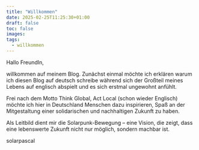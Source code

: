 ```yaml
---
title: "Willkommen"
date: 2025-02-25T11:25:30+01:00
draft: false
toc: false
images:
tags:
  - willkommen
---
```


Hallo FreundIn,

willkommen auf meinem Blog. Zunächst einmal möchte ich erklären warum ich diesen Blog auf deutsch schreibe während sich der Großteil meines Lebens auf englisch abspielt und es sich erstmal ungewohnt anfühlt.

Frei nach dem Motto Think Global, Act Local (schon wieder Englisch) möchte ich hier in Deutschland Menschen dazu inspirieren, Spaß an der Mitgestaltung einer solidarischen und nachhaltigen Zukunft zu haben.

Als Leitbild dient mir die Solarpunk-Bewegung – eine Vision, die zeigt, dass eine lebenswerte Zukunft nicht nur möglich, sondern machbar ist.

solarpascal


